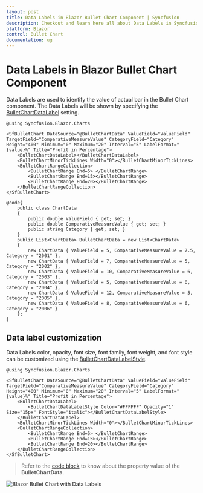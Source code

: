 ```yaml
---
layout: post
title: Data Labels in Blazor Bullet Chart Component | Syncfusion
description: Checkout and learn here all about Data Labels in Syncfusion Blazor Bullet Chart component and much more.
platform: Blazor
control: Bullet Chart 
documentation: ug
---
```


# Data Labels in Blazor Bullet Chart Component

Data Labels are used to identify the value of actual bar in the Bullet Chart component. The Data Labels will be shown by specifying the [BulletChartDataLabel](https://help.syncfusion.com/cr/blazor/Syncfusion.Blazor.Charts.BulletChartDataLabel.html) setting.

```cshtml
@using Syncfusion.Blazor.Charts

<SfBulletChart DataSource="@BulletChartData" ValueField="ValueField" TargetField="ComparativeMeasureValue" CategoryField="Category" Height="400" Minimum="0" Maximum="20" Interval="5" LabelFormat="{value}%" Title="Profit in Percentage">
    <BulletChartDataLabel></BulletChartDataLabel>
    <BulletChartMinorTickLines Width="0"></BulletChartMinorTickLines>
    <BulletChartRangeCollection>
        <BulletChartRange End=5> </BulletChartRange>
        <BulletChartRange End=15></BulletChartRange>
        <BulletChartRange End=20></BulletChartRange>
    </BulletChartRangeCollection>
</SfBulletChart>

@code{
    public class ChartData
    {
        public double ValueField { get; set; }
        public double ComparativeMeasureValue { get; set; }
        public string Category { get; set; }
    }
    public List<ChartData> BulletChartData = new List<ChartData>
    {
        new ChartData { ValueField = 5, ComparativeMeasureValue = 7.5, Category = "2001" },
        new ChartData { ValueField = 7, ComparativeMeasureValue = 5, Category = "2002" },
        new ChartData { ValueField = 10, ComparativeMeasureValue = 6, Category = "2003" },
        new ChartData { ValueField = 5, ComparativeMeasureValue = 8, Category = "2004" },
        new ChartData { ValueField = 12, ComparativeMeasureValue = 5, Category = "2005" },
        new ChartData { ValueField = 8, ComparativeMeasureValue = 6, Category = "2006" }
    };
}
```

## Data label customization

Data Labels color, opacity, font size, font family, font weight, and font style can be customized using the [BulletChartDataLabelStyle](https://help.syncfusion.com/cr/blazor/Syncfusion.Blazor.Charts.BulletChartDataLabelStyle.html).

```cshtml
@using Syncfusion.Blazor.Charts

<SfBulletChart DataSource="@BulletChartData" ValueField="ValueField" TargetField="ComparativeMeasureValue" CategoryField="Category" Height="400" Minimum="0" Maximum="20" Interval="5" LabelFormat="{value}%" Title="Profit in Percentage">
    <BulletChartDataLabel>
        <BulletChartDataLabelStyle Color="#FFFFFF" Opacity="1" Size="15px" FontStyle="italic"></BulletChartDataLabelStyle>
    </BulletChartDataLabel>
    <BulletChartMinorTickLines Width="0"></BulletChartMinorTickLines>
    <BulletChartRangeCollection>
        <BulletChartRange End=5> </BulletChartRange>
        <BulletChartRange End=15></BulletChartRange>
        <BulletChartRange End=20></BulletChartRange>
    </BulletChartRangeCollection>
</SfBulletChart>
```

> Refer to the [code block](#data-labels-in-blazor-bullet-chart-component) to know about the property value of the **BulletChartData**.

![Blazor Bullet Chart with Data Labels](images/blazor-bullet-chart-data-label.png)